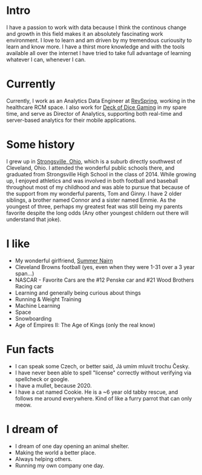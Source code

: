 
# Intro

I have a passion to work with data because I think the continous change and growth in this field makes it an absolutely fascinating work environment. I love to learn and am driven by my tremendous curiousity to learn and know more. I have a thirst more knowledge and with the tools available all over the internet I have tried to take full advantage of learning whatever I can, whenever I can.


# Currently

Currently, I work as an Analytics Data Engineer at [RevSpring](https://revspringinc.com/), working in the healthcare RCM space. I also work for [Deck of Dice Gaming](https://www.shakeitupdice.com/) in my spare time, and serve as Director of Analytics, supporting both real-time and server-based analytics for their mobile applications.


# Some history

I grew up in [Strongsville, Ohio](https://www.google.com/maps/place/Strongsville,+OH), which is a suburb directly southwest of Cleveland, Ohio. I attended the wonderful public schools there, and graduated from Strongsville High School in the class of 2014. While growing up, I enjoyed athletics and was involved in both football and baseball throughout most of my childhood and was able to pursue that because of the support from my wonderful parents, Tom and Ginny. I have 2 older siblings, a brother named Connor and a sister named Emmie. As the youngest of three, perhaps my greatest feat was still being my parents favorite despite the long odds (Any other youngest childern out there will understand that joke). 



# I like

- My wonderful girlfriend, [Summer Nairn](summer-nairn.com)
- Cleveland Browns football (yes, even when they were 1-31 over a 3 year span...)
- NASCAR - Favorite Cars are the #12 Penske car and #21 Wood Brothers Racing car
- Learning and generally being curious about things
- Running & Weight Training
- Machine Learning
- Space
- Snowboarding
- Age of Empires II: The Age of Kings (only the real know)


# Fun facts

- I can speak some Czech, or better said, Já umím mluvit trochu Česky.
- I have never been able to spell "license" correctly without verifying via spellcheck or google.
- I have a mullet, because 2020.
- I have a cat named Cookie. He is a ~6 year old tabby rescue, and follows me around everywhere. Kind of like a furry parrot that can only meow.


# I dream of

- I dream of one day opening an animal shelter.
- Making the world a better place.
- Always helping others.
- Running my own company one day.
